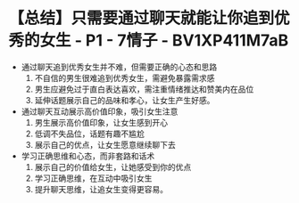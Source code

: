 # 【总结】只需要通过聊天就能让你追到优秀的女生 - P1 - 7情子 - BV1XP411M7aB

-   通过聊天追到优秀女生并不难，但需要正确的心态和思路
    1.  不自信的男生很难追到优秀女生，需避免暴露需求感
    2.  男生应避免过于直白表达喜欢，需注重情绪推达和赞美内在品位
    3.  延伸话题展示自己的品味和孝心，让女生产生好感。
-   通过聊天互动展示高价值印象，吸引女生注意
    1.  男生展示高价值印象，让女生感到开心
    2.  低调不失品位，话题有趣不尴尬
    3.  展示自己的优点，让女生愿意继续聊下去
-   学习正确思维和心态，而非套路和话术
    1.  展示自己的价值给女生，让她感受到你的优点
    2.  学习正确思维，在互动中吸引女生
    3.  提升聊天思维，让追女生变得更容易。